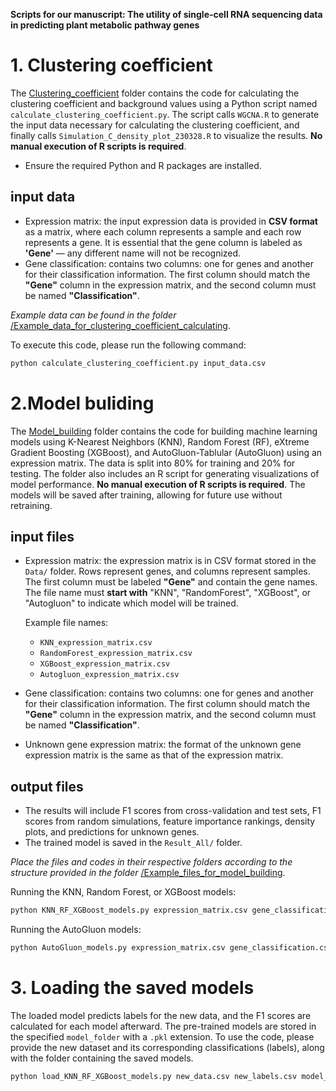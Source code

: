 **Scripts for our manuscript: The utility of single-cell RNA sequencing data in predicting plant metabolic pathway genes**

# 1. Clustering coefficient
The [Clustering_coefficient](https://github.com/peipeiwang6/Manuscript/tree/main/2024_scRNA_in_pathway_prediction/Clustering_coefficient) folder contains the code for calculating the clustering coefficient and background values using a Python script named `calculate_clustering_coefficient.py`. The script calls `WGCNA.R` to generate the input data necessary for calculating the clustering coefficient, and finally calls `Simulation_C_density_plot_230328.R` to visualize the results. **No manual execution of R scripts is required**.
* Ensure the required Python and R packages are installed.

## input data
* Expression matrix: the input expression data is provided in **CSV format** as a matrix, where each column represents a sample and each row represents a gene. It is essential that the gene column is labeled as **'Gene'** — any different name will not be recognized.
* Gene classification: contains two columns: one for genes and another for their classification information. The first column should match the **"Gene"** column in the expression matrix, and the second column must be named **"Classification"**. 

*Example data can be found in the folder* [/Example_data_for_clustering_coefficient_calculating](https://github.com/peipeiwang6/Manuscript/tree/main/2024_scRNA_in_pathway_prediction/Example_data_for_clustering_coefficient_calculating).

To execute this code, please run the following command:
```bash
python calculate_clustering_coefficient.py input_data.csv
```

# 2.Model buliding
The [Model_building](https://github.com/peipeiwang6/Manuscript/tree/main/2024_scRNA_in_pathway_prediction/Model_buliding) folder contains the code for building machine learning models using K-Nearest Neighbors (KNN), Random Forest (RF), eXtreme Gradient Boosting (XGBoost), and AutoGluon-Tablular (AutoGluon) using an expression matrix. The data is split into 80% for training and 20% for testing. The folder also includes an R script for generating visualizations of model performance. **No manual execution of R scripts is required**. The models will be saved after training, allowing for future use without retraining. 

## input files
* Expression matrix: the expression matrix is in CSV format stored in the `Data/` folder. Rows represent genes, and columns represent samples. The first column must be labeled **"Gene"** and contain the gene names. The file name must **start with** "KNN", "RandomForest", "XGBoost", or "Autogluon" to indicate which model will be trained.
    
    Example file names:
    - `KNN_expression_matrix.csv`
    - `RandomForest_expression_matrix.csv`
    - `XGBoost_expression_matrix.csv`
    - `Autogluon_expression_matrix.csv`
* Gene classification: contains two columns: one for genes and another for their classification information. The first column should match the **"Gene"** column in the expression matrix, and the second column must be named **"Classification"**. 
* Unknown gene expression matrix: the format of the unknown gene expression matrix is the same as that of the expression matrix.

## output files
* The results will include F1 scores from cross-validation and test sets, F1 scores from random simulations, feature importance rankings, density plots, and predictions for unknown genes.
* The trained model is saved in the `Result_All/` folder.

*Place the files and codes in their respective folders according to the structure provided in the folder* [/Example_files_for_model_building](https://github.com/peipeiwang6/Manuscript/tree/main/2024_scRNA_in_pathway_prediction/Example_data).

Running the KNN, Random Forest, or XGBoost models:
```bash
python KNN_RF_XGBoost_models.py expression_matrix.csv gene_classification.csv unknown_gene_expression.csv
```

Running the AutoGluon models:
```bash
python AutoGluon_models.py expression_matrix.csv gene_classification.csv unknown_gene_expression.csv
```

# 3. Loading the saved models
The loaded model predicts labels for the new data, and the F1 scores are calculated for each model afterward. The pre-trained models are stored in the specified `model_folder` with a `.pkl` extension. To use the code, please provide the new dataset and its corresponding classifications (labels), along with the folder containing the saved models.

```bash
python load_KNN_RF_XGBoost_models.py new_data.csv new_labels.csv model_folder/
```
